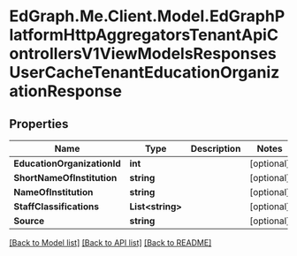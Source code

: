 # EdGraph.Me.Client.Model.EdGraphPlatformHttpAggregatorsTenantApiControllersV1ViewModelsResponsesUserCacheTenantEducationOrganizationResponse

## Properties

Name | Type | Description | Notes
------------ | ------------- | ------------- | -------------
**EducationOrganizationId** | **int** |  | [optional] 
**ShortNameOfInstitution** | **string** |  | [optional] 
**NameOfInstitution** | **string** |  | [optional] 
**StaffClassifications** | **List&lt;string&gt;** |  | [optional] 
**Source** | **string** |  | [optional] 

[[Back to Model list]](../README.md#documentation-for-models) [[Back to API list]](../README.md#documentation-for-api-endpoints) [[Back to README]](../README.md)

